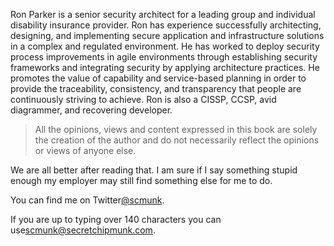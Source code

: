 Ron Parker is a senior security architect for a leading group and individual disability insurance provider. Ron has experience successfully architecting, designing, and implementing secure application and infrastructure solutions in a complex and regulated environment. He has worked to deploy security process improvements in agile environments through establishing security frameworks and integrating security by applying architecture practices. He promotes the value of capability and service-based planning in order to provide the traceability, consistency, and transparency that people are continuously striving to achieve. Ron is also a CISSP, CCSP, avid diagrammer, and recovering developer.

> All the opinions, views and content expressed in this book are solely the creation of the author and do not necessarily reflect the opinions or views of anyone else.

We are all better after reading that. I am sure if I say something stupid enough my employer may still find something else for me to do.

You can find me on Twitter[@scmunk](https://www.twitter.com/scmunk).

If you are up to typing over 140 characters you can use[scmunk@secretchipmunk.com](mailto:scmunk@secretchipmunk.com).

#### 



